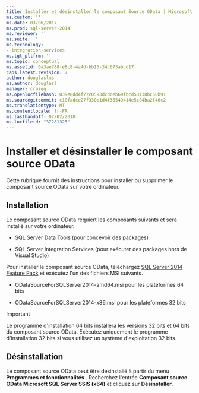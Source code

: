 ```yaml
---
title: Installer et désinstaller le composant Source OData | Microsoft Docs
ms.custom: ''
ms.date: 03/06/2017
ms.prod: sql-server-2014
ms.reviewer: ''
ms.suite: ''
ms.technology:
- integration-services
ms.tgt_pltfrm: ''
ms.topic: conceptual
ms.assetid: 0a3ae788-e8c8-4a4d-bb15-34c673abcd17
caps.latest.revision: 7
author: douglaslms
ms.author: douglasl
manager: craigg
ms.openlocfilehash: 039e8dd4f77c0593dcdceb69fbcd53138bc50b91
ms.sourcegitcommit: c18fadce27f330e1d4f36549414e5c84ba2f46c2
ms.translationtype: MT
ms.contentlocale: fr-FR
ms.lasthandoff: 07/02/2018
ms.locfileid: "37281325"
---
```

# <a name="install-and-uninstall-odata-source-component"></a>Installer et désinstaller le composant source OData
  Cette rubrique fournit des instructions pour installer ou supprimer le composant source OData sur votre ordinateur.  
  
## <a name="installation"></a>Installation  
 Le composant source OData requiert les composants suivants et sera installé sur votre ordinateur.  
  
-   SQL Server Data Tools (pour concevoir des packages)  
  
-   SQL Server Integration Services (pour exécuter des packages hors de Visual Studio)  
  
 Pour installer le composant source OData, téléchargez [SQL Server 2014 Feature Pack](http://go.microsoft.com/fwlink/p/?LinkId=391999) et exécutez l'un des fichiers MSI suivants.  
  
-   ODataSourceForSQLServer2014-amd64.msi pour les plateformes 64 bits  
  
-   ODataSourceForSQLServer2014-x86.msi pour les plateformes 32 bits  
  
> [!IMPORTANT]  
>  Le programme d'installation 64 bits installera les versions 32 bits et 64 bits du composant source OData. Exécutez uniquement le programme d'installation 32 bits si vous utilisez un système d'exploitation 32 bits.  
  
## <a name="uninstallation"></a>Désinstallation  
 Le composant source OData peut être désinstallé à partir du menu **Programmes et fonctionnalités** . Recherchez l'entrée **Composant source OData Microsoft SQL Server SSIS (x64)** et cliquez sur **Désinstaller**.  
  
  
